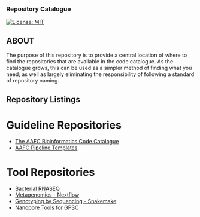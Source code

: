 ### Repository Catalogue

[![License: MIT](https://img.shields.io/badge/License-MIT-yellow.svg)](https://opensource.org/licenses/MIT)

## ABOUT

The purpose of this repository is to provide a central location of where to find the repositories that are available in the code catalogue. As the catalogue grows, this can be used as a simpler method of finding what you need; as well as largely eliminating the responsibility of following a standard of repository naming.

## Repository Listings

# Guideline Repositories
- [The AAFC Bioinformatics Code Catalogue](https://github.com/AAFC-Bioinformatics/ABCC_RCBA_Guide)
- [AAFC Pipeline Templates](https://github.com/AAFC-Bioinformatics/ABCC_RCBA_Pipeline_Template)

# Tool Repositories
- [Bacterial RNASEQ](https://github.com/AAFC-Bioinformatics/bacterial_rnaseq)
- [Metagenomics - Nextflow](https://github.com/AAFC-Bioinformatics/metagenomic_nf)
- [Genotyping by Sequencing - Snakemake](https://github.com/AAFC-Bioinformatics/gbs_snakemake)
- [Nanopore Tools for GPSC](https://github.com/AAFC-Bioinformatics/nanopore_tools)